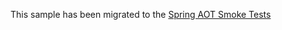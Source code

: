 This sample has been migrated to
the [Spring AOT Smoke Tests](https://github.com/spring-projects/spring-aot-smoke-tests/tree/main/cloud-task)
